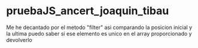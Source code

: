 # pruebaJS_ancert_joaquin_tibau
Me he decantado por el metodo "filter" asi comparando la posicion inicial y la ultima puedo saber si ese elemento es unico en el array proporcionado y devolverlo